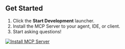 ## Get Started

1. Click the **Start Development** launcher.
2. Install the MCP Server to your agent, IDE, or client.
3. Start asking questions!

[![Install MCP Server](https://cursor.com/deeplink/mcp-install-dark.svg)](https://cursor.com/install-mcp?name=Courier&config=JTdCJTIydXJsJTIyJTNBJTIyaHR0cCUzQSUyRiUyRmxvY2FsaG9zdCUzQTMwMDAlMkZtY3AlMjIlMkMlMjJoZWFkZXJzJTIyJTNBJTdCJTIyQXV0aG9yaXphdGlvbiUyMiUzQSUyMkJlYXJlciUyMEFQSV9LRVklMjIlN0QlN0Q%3D)